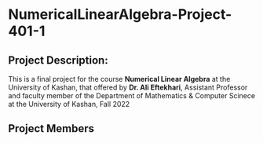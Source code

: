 # NumericalLinearAlgebra-Project-401-1

## Project Description:

This is a final project for the course **Numerical Linear Algebra** at the University of Kashan, that offered by **Dr. Ali Eftekhari**, Assistant Professor and faculty member of the Department of Mathematics & Computer Scinece at the University of Kashan, Fall 2022



## Project Members